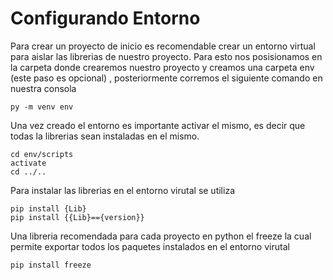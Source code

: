 # Configurando Entorno

Para crear un proyecto de inicio es recomendable crear un entorno virtual para aislar las librerias de nuestro proyecto. Para esto nos posisionamos en la carpeta donde crearemos nuestro proyecto y creamos una carpeta env (este paso es opcional) , posteriormente corremos el siguiente comando en nuestra consola

```
py -m venv env
```

Una vez creado el entorno es importante activar el mismo, es decir que todas la librerias sean instaladas en el mismo.

```
cd env/scripts
activate
cd ../..
```

Para instalar las librerias en el entorno virutal se utiliza

```
pip install {Lib}
pip install {{Lib}=={version}}
```

Una libreria recomendada para cada proyecto en python el freeze la cual permite exportar todos los paquetes instalados en el entorno virutal

```
pip install freeze
```













